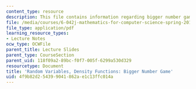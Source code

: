 ```yaml
---
content_type: resource
description: This file contains information regarding bigger number game.
file: /media/courses/6-042j-mathematics-for-computer-science-spring-2015/4f9b82d254399041862ae1c13ffc014a_MIT6_042JS15_BigerNmberGme.pdf
file_type: application/pdf
learning_resource_types:
- Lecture Notes
ocw_type: OCWFile
parent_title: Lecture Slides
parent_type: CourseSection
parent_uid: 118f09a2-89bc-f0f7-005f-6299a530d329
resourcetype: Document
title: 'Random Variables, Density Functions: Bigger Number Game'
uid: 4f9b82d2-5439-9041-862a-e1c13ffc014a
---
```


